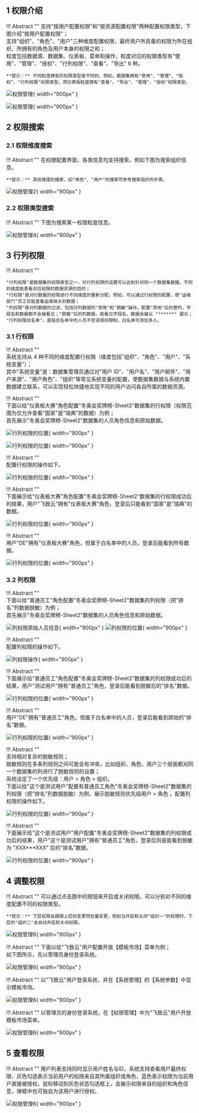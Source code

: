 ## 1 权限介绍

!!! Abstract ""
    支持"按用户配置权限"和"按资源配置权限"两种配置权限类型，下图介绍"按用户配置权限"；  
    支持"组织"、"角色"、"用户"三种维度配置权限，最终用户所具备的权限为所在组织、所拥有的角色及用户本身的权限之和；  
    粒度包括数据源、数据集、仪表板、菜单和操作，粒度对应的权限类型有"使用"、"管理"、"授权"、"行列权限"、"查看"、"导出" 6 种。

    **提示：** 不同粒度拥有的权限类型是不同的，例如，数据集拥有"使用"、"管理"、"授权"、"行列权限"权限类型，而仪表板粒度拥有"查看"、"导出"、"管理"、"授权"权限类型。

![权限管理](../img/xpack/权限管理1.png){ width="900px" }

![权限管理](../img/xpack/权限管理1_1.png){ width="900px" }

## 2 权限搜索

### 2.1 权限维度搜索

!!! Abstract ""
    在权限配置界面，各类信息均支持搜索，例如下图为搜索组织信息。

    **提示：** 其他维度的搜索，如"角色"、"用户"的搜索可参考搜索组织的步骤。

![权限管理2](../img/xpack/权限管理2.png){ width="900px" }

### 2.2 权限类型搜索

!!! Abstract ""
    下图为搜索某一权限粒度信息。

![权限管理4](../img/xpack/权限管理3.png){ width="900px" }

## 3 行列权限

!!! Abstract ""

    "行列权限"是数据集的权限类型之一，对行列权限的设置可以达到针对同一个数据集数据，不同的维度能查看对应权限的数据资源的目的；  
    "行权限"是对行数据的权限进行不同维度的重新分配，例如，可以通过行权限的配置，使"运维部门"员工仅能查看运维相关的数据；  
    "列权限"是对列数据的过滤，包括对列数据的"禁用"和"脱敏"操作。配置"禁用"后的整列，字段名和数据都不会被看见；"脱敏"后的列数据，能看见字段名，数据会被以 "******" 展示；  
    "行列权限白名单"，是指白名单中的人员不受该规则限制，白名单可添加多人。

### 3.1 行权限

!!! Abstract ""  
    系统支持从 4 种不同的维度配置行权限（维度包括"组织"、"角色"、"用户"、"系统变量"）；  
    其中"系统变量"是：数据集管理员通过对"用户 ID"、"用户名"、"用户邮件"、"用户来源"、"用户角色"、"组织"等常见系统变量的配置，使数据集数据与系统内置数据建立联系，可以实现轻松快捷地实现不同的用户访问各自所属的数据资源。

!!! Abstract ""   
    下面以给"仪表板大赛"角色配置"冬奥会奖牌榜-Sheet2"数据集的行权限（权限范围为仅允许查看"国家"是"瑞典"的数据）为例；  
    首先展示"冬奥会奖牌榜-Sheet2"数据集的人员角色信息和原始数据。

![行列权限的位置](../img/xpack/行列权限的人员信息.png){ width="900px" }

![行列权限的位置](../img/xpack/行列权限原始数据.png){ width="900px" }

!!! Abstract ""    
    配置行权限的操作如下。

![行列权限的位置](../img/xpack/行权限配置步骤2.png){ width="900px" }

!!! Abstract ""    
    下面展示给"仪表板大赛"角色配置"冬奥会奖牌榜-Sheet2"数据集的行权限成功后的结果，用户"飞致云"拥有"仪表板大赛"角色，登录后只能看到"国家"是"瑞典"的数据。

![行列权限的位置](../img/xpack/行权限配置结果.png){ width="900px" }

!!! Abstract ""    
    用户"DE"拥有"仪表板大赛"角色，但属于白名单中的人员，登录后能看到所有数据。

![行列权限的位置](../img/xpack/行权限配置结果_白名单用户.png){ width="900px" }

### 3.2 列权限

!!! Abstract ""    
    下面以给"普通员工"角色配置"冬奥会奖牌榜-Sheet2"数据集的列权限（把"排名"列数据脱敏）为例；  
    首先展示"冬奥会奖牌榜-Sheet2"数据集的人员角色信息和原始数据。

![列权限原始人员信息](../img/xpack/列权限原始人员信息.png){ width="900px" }
![列权限的位置](../img/xpack/列权限的原始数据.png){ width="900px" }

!!! Abstract ""    
    配置列权限的操作如下。

![列权限操作](../img/xpack/列权限操作.png){ width="900px" }

!!! Abstract ""    
    下面展示给"普通员工"角色配置"冬奥会奖牌榜-Sheet2"数据集的列权限成功后的结果，用户"测试用户"拥有"普通员工"角色，登录后能看到脱敏后的"排名"数据。

![行列权限的位置](../img/xpack/列权限的配置结果.png){ width="900px" }

!!! Abstract ""    
    用户"DE"拥有"普通员工"角色，但属于白名单中的人员，登录后能看到原始的“排名”数据。

![行列权限的位置](../img/xpack/列权限的配置结果_白名单.png){ width="900px" }

!!! Abstract ""   
    支持相对复杂的脱敏规则；  
    脱敏规则在多条列规则之间可能会有冲突，比如组织、角色、用户三个层面都对同一个数据集的列进行了脱敏规则的设置；  
    系统设定了一个优先级：用户 > 角色 > 组织。  
    下面以给"这个是测试用户"配置有普通员工角色"冬奥会奖牌榜-Sheet2"数据集的列权限（把"排名"列数据脱敏）为例，展示脱敏规则优先级用户 > 角色 ，配置列权限的操作如下。

![行列权限的位置](../img/xpack/列权限的配置_优先级用户.png){ width="900px" }

!!! Abstract ""    
    下面展示给"这个是测试用户"用户配置"冬奥会奖牌榜-Sheet2"数据集的列权限成功后的结果，用户"这个是测试用户"拥有"普通员工"角色，登录后则是能看到脱敏为 "XXX***XXX" 后的"排名"数据。

![行列权限的位置](../img/xpack/列权限的配置_优先级用户2.png){ width="900px" }

## 4 调整权限

!!! Abstract ""
    可以通过点击图中的按钮来开启或关闭权限。可以分别对不同的维度配置不同的权限类型。

    **提示：** 下层权限会跟随上层的变更而批量变更，例如当开启和关闭"组织一"的权限时，下层的"组织二"会自动开启和关闭权限。

![权限管理6](../img/xpack/权限管理6.png){ width="900px" }

!!! Abstract ""
    下面以给"飞致云"用户配置开放【模板市场】菜单为例；  
    如下图所示，先以管理员身份登录系统。

![权限管理6](../img/xpack/权限管理6_1.png){ width="900px" }

!!! Abstract ""
    以"飞致云"用户登录系统，并在【系统管理】的【系统参数】中显示模板市场。

![权限管理6](../img/xpack/权限管理6_2.png){ width="900px" }

!!! Abstract ""
    以管理员的身份登录系统，在【权限管理】中为"飞致云"用户开放模板市场菜单。

![权限管理6](../img/xpack/权限管理6_3.png){ width="900px" }

## 5 查看权限

!!! Abstract ""
    用户列表支持同时显示用户姓名与ID，系统支持查看用户最终权限，灰色勾选表示当前用户的权限来自其所属组织或角色，蓝色表示权限为当前用户直接被授权。鼠标移动到灰色状态勾选框上，会展示权限来自的组织和角色信息，弹框中也可独自为该用户进行授权。

![权限管理6](../img/xpack/权限管理7.png){ width="900px" }